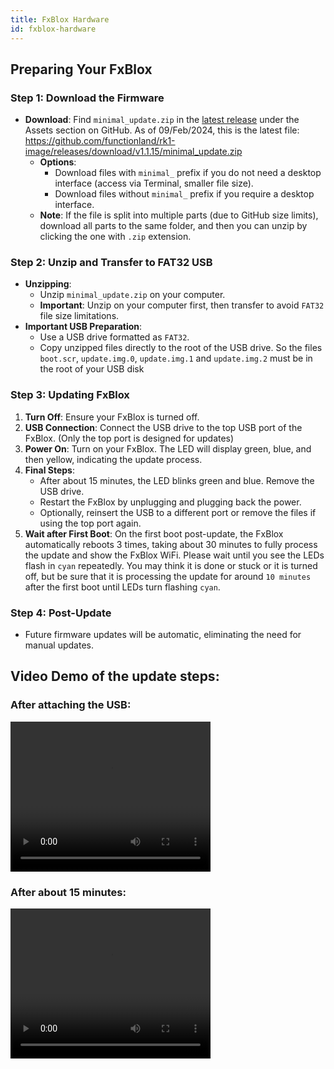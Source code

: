 ```yaml
---
title: FxBlox Hardware
id: fxblox-hardware
---
```


## Preparing Your FxBlox

### Step 1: Download the Firmware

- **Download**: Find `minimal_update.zip` in the [latest release](https://github.com/functionland/rk1-image/releases/latest) under the Assets section on GitHub. As of 09/Feb/2024, this is the latest file: https://github.com/functionland/rk1-image/releases/download/v1.1.15/minimal_update.zip
  - **Options**:
    - Download files with `minimal_` prefix if you do not need a desktop interface (access via Terminal, smaller file size).
    - Download files without `minimal_` prefix if you require a desktop interface.
  - **Note**: If the file is split into multiple parts (due to GitHub size limits), download all parts to the same folder, and then you can unzip by clicking the one with `.zip` extension.

### Step 2: Unzip and Transfer to FAT32 USB

- **Unzipping**:
  - Unzip `minimal_update.zip` on your computer.
  - **Important**: Unzip on your computer first, then transfer to avoid `FAT32` file size limitations.
- **Important USB Preparation**:
  - Use a USB drive formatted as `FAT32`.
  - Copy unzipped files directly to the root of the USB drive. So the files `boot.scr`, `update.img.0`, `update.img.1` and `update.img.2` must be in the root of your USB disk

### Step 3: Updating FxBlox

1. **Turn Off**: Ensure your FxBlox is turned off.
2. **USB Connection**: Connect the USB drive to the top USB port of the FxBlox. (Only the top port is designed for updates)
3. **Power On**: Turn on your FxBlox. The LED will display green, blue, and then yellow, indicating the update process.
4. **Final Steps**:
   - After about 15 minutes, the LED blinks green and blue. Remove the USB drive.
   - Restart the FxBlox by unplugging and plugging back the power.
   - Optionally, reinsert the USB to a different port or remove the files if using the top port again.
5. **Wait after First Boot**: On the first boot post-update, the FxBlox automatically reboots 3 times, taking about 30 minutes to fully process the update and show the FxBlox WiFi. Please wait until you see the LEDs flash in `cyan` repeatedly. You may think it is done or stuck or it is turned off, but be sure that it is processing the update for around `10 minutes` after the first boot until LEDs turn flashing `cyan`.

### Step 4: Post-Update

- Future firmware updates will be automatic, eliminating the need for manual updates.

## Video Demo of the update steps:

### After attaching the USB:
<video width="320" height="240" controls>
  <source src="https://github.com/functionland/rk1-image/assets/6176518/06ddf8ed-61a0-4031-b48d-77f7f7ba79eb" type="video/mp4" />
  Your browser does not support the video tag.
</video>

### After about 15 minutes:
<video width="320" height="240" controls>
  <source src="https://github.com/functionland/rk1-image/assets/6176518/71d42e46-1cc8-4ab7-b573-a11eeaea3289" type="video/mp4" />
  Your browser does not support the video tag.
</video>
